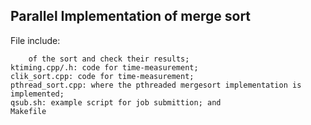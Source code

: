 ## Parallel Implementation of merge sort

File include:
```main.cpp: the main routine that will invoke the two different implementations
	of the sort and check their results;
ktiming.cpp/.h: code for time-measurement;
clik_sort.cpp: code for time-measurement;
pthread_sort.cpp: where the pthreaded mergesort implementation is implemented;
qsub.sh: example script for job submittion; and
Makefile
```
